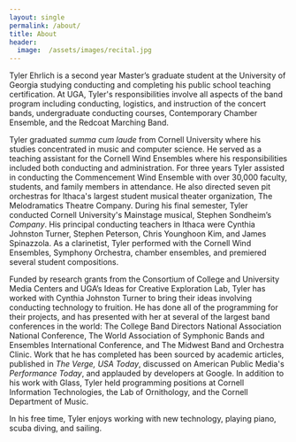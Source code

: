 ```yaml
---
layout: single
permalink: /about/
title: About
header:
  image:  /assets/images/recital.jpg
---
```


Tyler Ehrlich is a second year Master’s graduate student at the University of Georgia studying conducting and completing his public school teaching certification. At UGA, Tyler's responsibilities involve all aspects of the band program including conducting, logistics, and instruction of the concert bands, undergraduate conducting courses, Contemporary Chamber Ensemble, and the Redcoat Marching Band.

Tyler graduated <i>summa cum laude</i> from Cornell University where his studies concentrated in music and computer science. He served as a teaching assistant for the Cornell Wind Ensembles where his responsibilities included both conducting and administration. For three years Tyler assisted in conducting the Commencement Wind Ensemble with over 30,000 faculty, students, and family members in attendance. He also directed seven pit orchestras for Ithaca's largest student musical theater organization, The Melodramatics Theatre Company. During his final semester, Tyler conducted Cornell University's Mainstage musical, Stephen Sondheim’s <i>Company</i>. His principal conducting teachers in Ithaca were Cynthia Johnston Turner, Stephen Peterson, Chris Younghoon Kim, and James Spinazzola. As a clarinetist, Tyler performed with the Cornell Wind Ensembles, Symphony Orchestra, chamber ensembles, and premiered several student compositions.

Funded by research grants from the Consortium of College and University Media Centers and UGA’s Ideas for Creative Exploration Lab, Tyler has worked with Cynthia Johnston Turner to bring their ideas involving conducting technology to fruition. He has done all of the programming for their projects, and has presented with her at several of the largest band conferences in the world: The College Band Directors National Association National Conference, The World Association of Symphonic Bands and Ensembles International Conference, and The Midwest Band and Orchestra Clinic. Work that he has completed has been sourced by academic articles, published in <i>The Verge, USA Today</i>, discussed on American Public Media's <i>Performance Today</i>, and applauded by developers at Google. In addition to his work with Glass, Tyler held programming positions at Cornell Information Technologies, the Lab of Ornithology, and the Cornell Department of Music.

In his free time, Tyler enjoys working with new technology, playing piano, scuba diving, and sailing.
